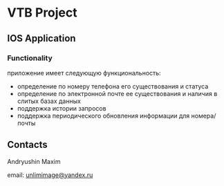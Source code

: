 # VTB Project
## IOS Application
### Functionality
 приложение имеет следующую функциональность:
 - определение по номеру телефона его существования и статуса
 - определение по электронной почте ее существования и наличия в слитых базах данных
 - поддержка истории запросов
 - поддержка периодического обновления информации для номера/почты

## Contacts
 Andryushin Maxim

 email: unlimimage@yandex.ru

